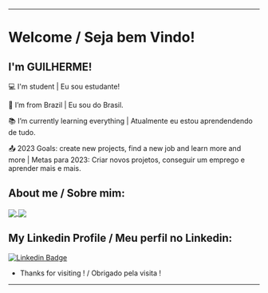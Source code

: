 ----------------------------------------------------------------------------

# Welcome / Seja bem Vindo!

 

## I'm GUILHERME!



:computer: I'm student | Eu sou estudante!

:house_with_garden: I’m from Brazil | Eu sou do Brasil.

:books: I’m currently learning everything | Atualmente eu estou aprendendendo de tudo.

:outbox_tray: 2023 Goals: create new projects, find a new job and learn more and more | Metas para 2023: Criar novos projetos, conseguir um emprego e aprender mais e mais.
 

## About me / Sobre mim:

<a href="https://github.com/anuraghazra/github-readme-stats">
  <img align="center" src="https://github-readme-stats.vercel.app/api?username=Guilherme-07062002&show_icons=true&theme=radical&count_private=true&include_all_commits=true&hide=stars,prs&line_height=30" />
</a>
<a href="https://github.com/anuraghazra/convoychat">
  <img align="center" src="https://github-readme-stats.vercel.app/api/top-langs/?username=Guilherme-07062002&bg_color=141321&title_color=D83A7C&text_color=A9FEF7&layout=compact" />
</a>

## My Linkedin Profile / Meu perfil no Linkedin:
[![Linkedin Badge](https://img.shields.io/badge/-LinkedIn-blue?style=flat-square&logo=Linkedin&logoColor=white&link=LINK_LINKEDIN)](https://www.linkedin.com/in/guilherme-gomes-1321a9213/)


- Thanks for visiting ! / Obrigado pela visita !


----------------------------------------------------------------------------------
